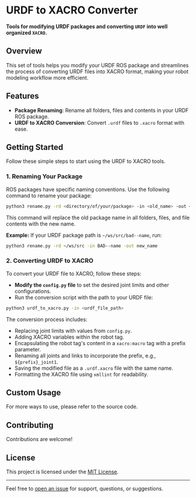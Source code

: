 # URDF to XACRO Converter

**Tools for modifying URDF packages and converting `URDF` into well organized `XACRO`.**

## Overview

This set of tools helps you modify your URDF ROS package and streamlines the process of converting URDF files into XACRO format, making your robot modeling workflow more efficient.

## Features

- **Package Renaming**: Rename all folders, files and contents in your URDF ROS package.
- **URDF to XACRO Conversion**: Convert `.urdf` files to `.xacro` format with ease.

## Getting Started

Follow these simple steps to start using the URDF to XACRO tools.

### 1. Renaming Your Package

ROS packages have specific naming conventions. Use the following command to rename your package:

```bash
python3 rename.py -rd <directory/of/your/package> -in <old_name> -out <new_name>
```

This command will replace the old package name in all folders, files, and file contents with the new name.

**Example:**
If your URDF package path is `~/ws/src/bad--name`, run:

```bash
python3 rename.py -rd ~/ws/src -in BAD--name -out new_name
```

### 2. Converting URDF to XACRO

To convert your URDF file to XACRO, follow these steps:

- **Modify the `config.py` file** to set the desired joint limits and other configurations.
- Run the conversion script with the path to your URDF file:

```bash
python3 urdf_to_xacro.py -in <urdf_file_path>
```

The conversion process includes:

- Replacing joint limits with values from `config.py`.
- Adding XACRO variables within the robot tag.
- Encapsulating the robot tag's content in a `xacro:macro` tag with a prefix parameter.
- Renaming all joints and links to incorporate the prefix, e.g., `${prefix}_joint1`.
- Saving the modified file as a `.urdf.xacro` file with the same name.
- Formatting the XACRO file using `xmllint` for readability.

## Custom Usage

For more ways to use, please refer to the source code.

## Contributing

Contributions are welcome!

## License

This project is licensed under the [MIT License](LICENSE).

---

Feel free to [open an issue](https://github.com/your_username/urdf_to_xacro/issues) for support, questions, or suggestions.
